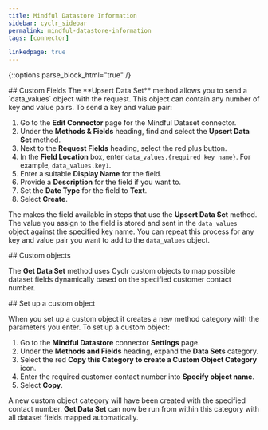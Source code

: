 ```yaml
---
title: Mindful Datastore Information
sidebar: cyclr_sidebar
permalink: mindful-datastore-information
tags: [connector]

linkedpage: true
---
```

{::options parse_block_html="true" /}
<section class="card">
## Custom Fields
The **Upsert Data Set** method allows you to send a `data_values` object with the request. This object can contain any number of key and value pairs. To send a key and value pair:

1. Go to the **Edit Connector** page for the Mindful Dataset connector.
2. Under the **Methods & Fields** heading, find and select the **Upsert Data Set** method.
3. Next to the **Request Fields** heading, select the red plus button.
4. In the **Field Location** box, enter `data_values.{required key name}`. For example, `data_values.key1`.
5. Enter a suitable **Display Name** for the field.
6. Provide a **Description** for the field if you want to.
7. Set the **Date Type** for the field to **Text**.
8. Select **Create**.

The makes the field available in steps that use the **Upsert Data Set** method. The value you assign to the field is stored and sent in the `data_values` object against the specified key name. You can repeat this process for any key and value pair you want to add to the `data_values` object.

</section>
<section class="card">
## Custom objects

The **Get Data Set** method uses Cyclr custom objects to map possible dataset fields dynamically based on the specified customer contact number. 

</section>
<section class="card">
## Set up a custom object

When you set up a custom object it creates a new method category with the parameters you enter. To set up a custom object:

1. Go to the **Mindful Datastore** connector **Settings** page.
2. Under the **Methods and Fields** heading, expand the **Data Sets** category.
3. Select the red **Copy this Category to create a Custom Object Category** icon.
4. Enter the required customer contact number into **Specify object name**. 
5. Select **Copy**.

A new custom object category will have been created with the specified contact number. **Get Data Set** can now be run from within this category with all dataset fields mapped automatically.

</section>
